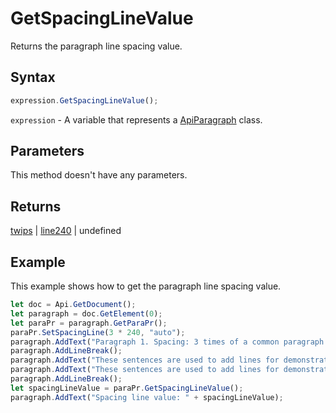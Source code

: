 # GetSpacingLineValue

Returns the paragraph line spacing value.

## Syntax

```javascript
expression.GetSpacingLineValue();
```

`expression` - A variable that represents a [ApiParagraph](../ApiParagraph.md) class.

## Parameters

This method doesn't have any parameters.

## Returns

[twips](../../Enumeration/twips.md) \| [line240](../../Enumeration/line240.md) \| undefined

## Example

This example shows how to get the paragraph line spacing value.

```javascript
let doc = Api.GetDocument();
let paragraph = doc.GetElement(0);
let paraPr = paragraph.GetParaPr();
paraPr.SetSpacingLine(3 * 240, "auto");
paragraph.AddText("Paragraph 1. Spacing: 3 times of a common paragraph line spacing.");
paragraph.AddLineBreak();
paragraph.AddText("These sentences are used to add lines for demonstrative purposes. ");
paragraph.AddText("These sentences are used to add lines for demonstrative purposes. ");
paragraph.AddLineBreak();
let spacingLineValue = paraPr.GetSpacingLineValue();
paragraph.AddText("Spacing line value: " + spacingLineValue);
```
